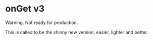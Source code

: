 # onGet v3

Warning. Not ready for production.

This is called to be the shinny new version, easier, lighter and better.

